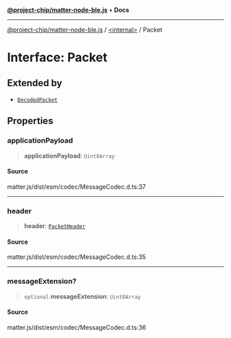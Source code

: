 [**@project-chip/matter-node-ble.js**](../../README.md) • **Docs**

***

[@project-chip/matter-node-ble.js](../../globals.md) / [\<internal\>](../README.md) / Packet

# Interface: Packet

## Extended by

- [`DecodedPacket`](DecodedPacket.md)

## Properties

### applicationPayload

> **applicationPayload**: `Uint8Array`

#### Source

matter.js/dist/esm/codec/MessageCodec.d.ts:37

***

### header

> **header**: [`PacketHeader`](PacketHeader.md)

#### Source

matter.js/dist/esm/codec/MessageCodec.d.ts:35

***

### messageExtension?

> `optional` **messageExtension**: `Uint8Array`

#### Source

matter.js/dist/esm/codec/MessageCodec.d.ts:36
